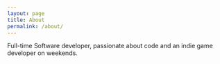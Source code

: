 ```yaml
---
layout: page
title: About
permalink: /about/
---
```



Full-time Software developer, passionate about code and an indie game developer on weekends.


